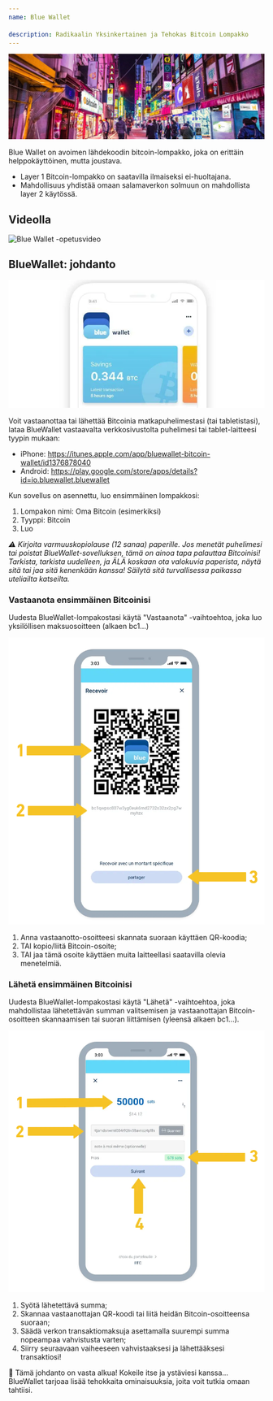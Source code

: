 ```yaml
---
name: Blue Wallet

description: Radikaalin Yksinkertainen ja Tehokas Bitcoin Lompakko
---
```


![kansi](assets/cover.webp)

Blue Wallet on avoimen lähdekoodin bitcoin-lompakko, joka on erittäin helppokäyttöinen, mutta joustava.

- Layer 1 Bitcoin-lompakko on saatavilla ilmaiseksi ei-huoltajana.
- Mahdollisuus yhdistää omaan salamaverkon solmuun on mahdollista layer 2 käytössä.

## Videolla

![Blue Wallet -opetusvideo](https://www.youtube.com/watch?v=UCAtFgkdJtM)

## BlueWallet: johdanto

![kuva](assets/1.webp)

Voit vastaanottaa tai lähettää Bitcoinia matkapuhelimestasi (tai tabletistasi), lataa BlueWallet vastaavalta verkkosivustolta puhelimesi tai tablet-laitteesi tyypin mukaan:

- iPhone: https://itunes.apple.com/app/bluewallet-bitcoin-wallet/id1376878040
- Android: https://play.google.com/store/apps/details?id=io.bluewallet.bluewallet

Kun sovellus on asennettu, luo ensimmäinen lompakkosi:

1. Lompakon nimi: Oma Bitcoin (esimerkiksi)
2. Tyyppi: Bitcoin
3. Luo

_⚠️ Kirjoita varmuuskopiolause (12 sanaa) paperille. Jos menetät puhelimesi tai poistat BlueWallet-sovelluksen, tämä on ainoa tapa palauttaa Bitcoinisi! Tarkista, tarkista uudelleen, ja ÄLÄ koskaan ota valokuvia paperista, näytä sitä tai jaa sitä kenenkään kanssa! Säilytä sitä turvallisessa paikassa uteliailta katseilta._

### Vastaanota ensimmäinen Bitcoinisi

Uudesta BlueWallet-lompakostasi käytä "Vastaanota" -vaihtoehtoa, joka luo yksilöllisen maksuosoitteen (alkaen bc1...)

![kuva](assets/2.webp)

1. Anna vastaanotto-osoitteesi skannata suoraan käyttäen QR-koodia;
2. TAI kopio/liitä Bitcoin-osoite;
3. TAI jaa tämä osoite käyttäen muita laitteellasi saatavilla olevia menetelmiä.

### Lähetä ensimmäinen Bitcoinisi

Uudesta BlueWallet-lompakostasi käytä "Lähetä" -vaihtoehtoa, joka mahdollistaa lähetettävän summan valitsemisen ja vastaanottajan Bitcoin-osoitteen skannaamisen tai suoran liittämisen (yleensä alkaen bc1...).

![kuva](assets/3.webp)

1. Syötä lähetettävä summa;
2. Skannaa vastaanottajan QR-koodi tai liitä heidän Bitcoin-osoitteensa suoraan;
3. Säädä verkon transaktiomaksuja asettamalla suurempi summa nopeampaa vahvistusta varten;
4. Siirry seuraavaan vaiheeseen vahvistaaksesi ja lähettääksesi transaktiosi!

🥇 Tämä johdanto on vasta alkua! Kokeile itse ja ystäviesi kanssa... BlueWallet tarjoaa lisää tehokkaita ominaisuuksia, joita voit tutkia omaan tahtiisi.